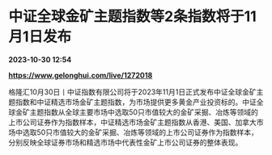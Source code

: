 # 中证全球金矿主题指数等2条指数将于11月1日发布

**2023-10-30 12:54**

**https://www.gelonghui.com/live/1272018**

格隆汇10月30日丨中证指数有限公司将于2023年11月1日正式发布中证全球金矿主题指数和中证精选市场金矿主题指数，为市场提供更多黄金产业投资标的。中证全球金矿主题指数从全球主要市场中选取50只市值较大的金矿采掘、冶炼等领域的上市公司证券作为指数样本，中证精选市场金矿主题指数从香港、美国、加拿大市场中选取50只市值较大的金矿采掘、冶炼等领域的上市公司证券作为指数样本，分别反映全球证券市场和精选市场中代表性金矿上市公司证券的整体表现。